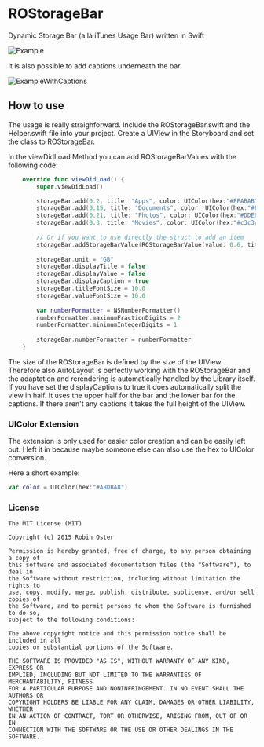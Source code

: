 # ROStorageBar
Dynamic Storage Bar (a là iTunes Usage Bar) written in Swift

![Example](http://prine.ch//ROStorageBar.png "Screenshot of the ROStorageBar")

It is also possible to add captions underneath the bar.

![ExampleWithCaptions](http://prine.ch//ROStorageBar_caption.png "Screenshot of the ROStorageBar with Captions")

## How to use
The usage is really straighforward. Include the ROStorageBar.swift and the Helper.swift file into your project. Create a UIView in the Storyboard and set the class to ROStorageBar.

In the viewDidLoad Method you can add ROStorageBarValues with the following code:
```Swift
    override func viewDidLoad() {
        super.viewDidLoad()

        storageBar.add(0.2, title: "Apps", color: UIColor(hex:"#FFABAB"))
        storageBar.add(0.15, title: "Documents", color: UIColor(hex:"#FFD29B"))
        storageBar.add(0.21, title: "Photos", color: UIColor(hex:"#DDEBF9"))
        storageBar.add(0.3, title: "Movies", color: UIColor(hex:"#c3c3c3"))
        
        // Or if you want to use directly the struct to add an item
        storageBar.addStorageBarValue(ROStorageBarValue(value: 0.6, title: "Backups", color: UIColor(hex:"#A8DBA8")))
        
        storageBar.unit = "GB"
        storageBar.displayTitle = false
        storageBar.displayValue = false
        storageBar.displayCaption = true
        storageBar.titleFontSize = 10.0
        storageBar.valueFontSize = 10.0
        
        var numberFormatter = NSNumberFormatter()
        numberFormatter.maximumFractionDigits = 2
        numberFormatter.minimumIntegerDigits = 1
        
        storageBar.numberFormatter = numberFormatter
    }
```

The size of the ROStorageBar is defined by the size of the UIView. Therefore also AutoLayout is perfectly working with the ROStorageBar and the adaptation and rerendering is automatically handled by the Library itself. If you have set the displayCaptions to true it does automatically split the view in half. It uses the upper half for the bar and the lower bar for the captions. If there aren't any captions it takes the full height of the UIView.

### UIColor Extension
The extension is only used for easier color creation and can be easily left out. I left it in because maybe someone else can also use the hex to UIColor conversion.

Here a short example:
```Swift
var color = UIColor(hex:"#A8DBA8")
```

### License

```
The MIT License (MIT)

Copyright (c) 2015 Robin Oster

Permission is hereby granted, free of charge, to any person obtaining a copy of
this software and associated documentation files (the "Software"), to deal in
the Software without restriction, including without limitation the rights to
use, copy, modify, merge, publish, distribute, sublicense, and/or sell copies of
the Software, and to permit persons to whom the Software is furnished to do so,
subject to the following conditions:

The above copyright notice and this permission notice shall be included in all
copies or substantial portions of the Software.

THE SOFTWARE IS PROVIDED "AS IS", WITHOUT WARRANTY OF ANY KIND, EXPRESS OR
IMPLIED, INCLUDING BUT NOT LIMITED TO THE WARRANTIES OF MERCHANTABILITY, FITNESS
FOR A PARTICULAR PURPOSE AND NONINFRINGEMENT. IN NO EVENT SHALL THE AUTHORS OR
COPYRIGHT HOLDERS BE LIABLE FOR ANY CLAIM, DAMAGES OR OTHER LIABILITY, WHETHER
IN AN ACTION OF CONTRACT, TORT OR OTHERWISE, ARISING FROM, OUT OF OR IN
CONNECTION WITH THE SOFTWARE OR THE USE OR OTHER DEALINGS IN THE SOFTWARE.
```

